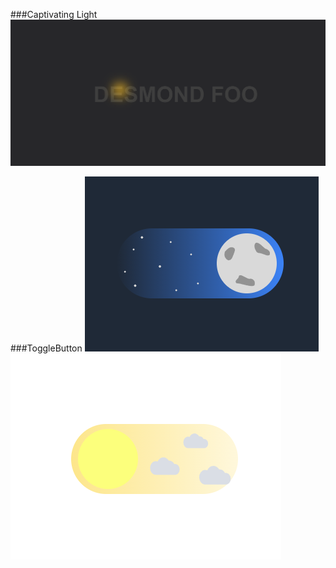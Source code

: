 ###Captivating Light
![Alt text](ImageforREADME/image.png)

###ToggleButton
![Alt text](ImageforREADME/darkmode.png)
![Alt text](ImageforREADME/lightmode.png)
